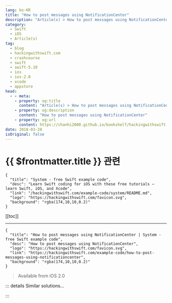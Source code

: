 ```yaml
---
lang: ko-KR
title: "How to post messages using NotificationCenter"
description: "Article(s) > How to post messages using NotificationCenter"
category:
  - Swift
  - iOS
  - Article(s)
tag: 
  - blog
  - hackingwithswift.com
  - crashcourse
  - swift
  - swift-5.10
  - ios
  - ios-2.0
  - xcode
  - appstore
head:
  - - meta:
    - property: og:title
      content: "Article(s) > How to post messages using NotificationCenter"
    - property: og:description
      content: "How to post messages using NotificationCenter"
    - property: og:url
      content: https://chanhi2000.github.io/bookshelf/hackingwithswift.com/example-code/how-to-post-messages-using-notificationcenter.html
date: 2018-03-28
isOriginal: false
---
```


# {{ $frontmatter.title }} 관련

```component VPCard
{
  "title": "System - free Swift example code",
  "desc": "Learn Swift coding for iOS with these free tutorials – learn Swift, iOS, and Xcode",
  "link": "/hackingwithswift.com/example-code/system/README.md",
  "logo": "https://hackingwithswift.com/favicon.svg",
  "background": "rgba(174,10,10,0.2)"
}
```

[[toc]]

---

```component VPCard
{
  "title": "How to post messages using NotificationCenter | System - free Swift example code",
  "desc": "How to post messages using NotificationCenter",
  "logo": "https://hackingwithswift.com/favicon.svg",
  "link": "https://hackingwithswift.com/example-code/how-to-post-messages-using-notificationcenter",
  "background": "rgba(174,10,10,0.2)"
}
```

> Available from iOS 2.0

<!-- TODO: 작성 -->

<!--
iOS notifications are a simple and powerful way to send data in a loosely coupled way. That is, the sender of a notification doesn't have to care about who (if anyone) receives the notification, it just posts it out there to the rest of the app and it could be picked up by lots of things or nothing depending on your app's state.

As a basic example, you might want various parts of your app to do some work when the user logs in – you might want some views to refresh, you might want a database to update itself, and so on. To do this, just post a notification name like this:

```swift
let nc = NotificationCenter.default
nc.post(name: Notification.Name("UserLoggedIn"), object: nil)
```

Note: it is preferable, for type safety, to define your notification names as static strings that belong to a class or struct or other global form so that you don't make a typo and introduce bugs.

To register to catch a notification being posted, use this:

```swift
nc.addObserver(self, selector: #selector(userLoggedIn), name: Notification.Name("UserLoggedIn"), object: nil)
```

That will call a `userLoggedIn()` method when your notification is posted.

-->

::: details Similar solutions…

<!--
/quick-start/swiftui/how-to-create-multi-column-lists-using-table">How to create multi-column lists using Table 
/quick-start/concurrency/how-to-use-mainactor-to-run-code-on-the-main-queue">How to use @MainActor to run code on the main queue 
/quick-start/swiftui/how-to-add-advanced-text-styling-using-attributedstring">How to add advanced text styling using AttributedString 
/quick-start/concurrency/how-to-use-continuations-to-convert-completion-handlers-into-async-functions">How to use continuations to convert completion handlers into async functions 
/quick-start/swiftui/swiftui-tips-and-tricks">SwiftUI tips and tricks</a>
-->

:::

